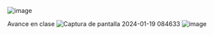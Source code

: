 ![image](https://github.com/jonatanjc/bandera-app/assets/116099503/a189e385-6b67-4846-aa75-eeecd33496fa)

Avance en clase 
![Captura de pantalla 2024-01-19 084633](https://github.com/jonatanjc/bandera-app/assets/116099503/78138f22-eea7-4d86-9934-0470ca3d4cc0)
![image](https://github.com/jonatanjc/bandera-app/assets/116099503/f571c899-7d78-41f9-ae34-2271d4089c2a)
